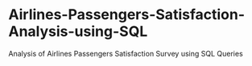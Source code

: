 # Airlines-Passengers-Satisfaction-Analysis-using-SQL
Analysis of Airlines Passengers Satisfaction Survey using SQL Queries

